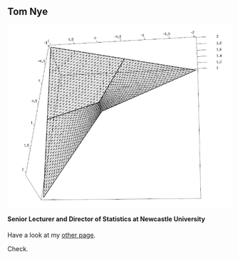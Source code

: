 <link rel="stylesheet" type="text/css" href="/css/main.css">

## Tom Nye 

<img style="float: right; margin: 0px 0px 15px 15px;" class="responsive-image" src="LFM3d.png"/>
  
#### Senior Lecturer and Director of Statistics at Newcastle University

Have a look at my [other page](test.md).

Check.
